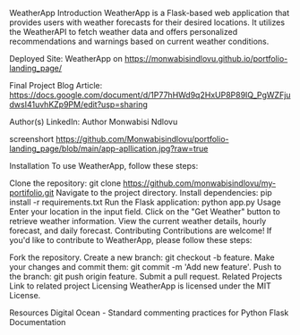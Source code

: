 WeatherApp
Introduction
WeatherApp is a Flask-based web application that provides users with weather forecasts for their desired locations. It utilizes the WeatherAPI to fetch weather data and offers personalized recommendations and warnings based on current weather conditions.

Deployed Site: WeatherApp on https://monwabisindlovu.github.io/portfolio-landing_page/

Final Project Blog Article: https://docs.google.com/document/d/1P77hHWd9q2HxUP8P89IQ_PgWZFjudwsI41uvhKZp9PM/edit?usp=sharing

Author(s) LinkedIn: Author Monwabisi Ndlovu

screenshort https://github.com/Monwabisindlovu/portfolio-landing_page/blob/main/app-apllication.jpg?raw=true

Installation
To use WeatherApp, follow these steps:

Clone the repository: git clone https://github.com/monwabisindlovu/my-portifolio.git
Navigate to the project directory.
Install dependencies: pip install -r requirements.txt
Run the Flask application: python app.py
Usage
Enter your location in the input field.
Click on the "Get Weather" button to retrieve weather information.
View the current weather details, hourly forecast, and daily forecast.
Contributing
Contributions are welcome! If you'd like to contribute to WeatherApp, please follow these steps:

Fork the repository.
Create a new branch: git checkout -b feature.
Make your changes and commit them: git commit -m 'Add new feature'.
Push to the branch: git push origin feature.
Submit a pull request.
Related Projects
Link to related project
Licensing
WeatherApp is licensed under the MIT License.

Resources
Digital Ocean - Standard commenting practices for Python
Flask Documentation

